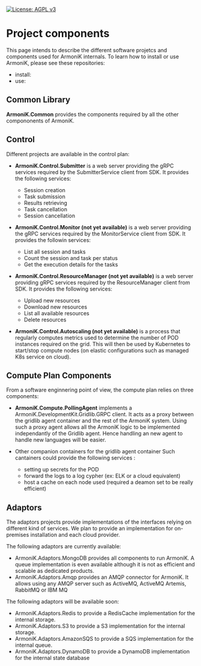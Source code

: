 [![License: AGPL v3](https://img.shields.io/badge/License-AGPL_v3-green.svg)](https://www.gnu.org/licenses/agpl-3.0)


# Project components

This page intends to describe the different software projetcs and components used for ArmoniK 
internals. To learn how to install or use ArmoniK, please see these repositories:
  * install: 
  * use: 


## Common Library

**ArmoniK.Common** provides the components required by all the other compononents of ArmoniK.

## Control

Different projects are available in the control plan:

* **ArmoniK.Control.Submitter** is a web server providing the gRPC services required by the 
SubmitterService client from SDK. It provides the following services:
  * Session creation
  * Task submission
  * Results retrieving
  * Task cancellation
  * Session cancellation

* **ArmoniK.Control.Monitor (not yet available)** is a web server providing the gRPC services 
required by the MonitorService client from SDK. It provides the followin services:
  * List all session and tasks
  * Count the session and task per status
  * Get the execution details for the tasks

* **ArmoniK.Control.ResourceManager (not yet available)** is a web server providing gRPC 
services required by the ResourceManager client from SDK. It provides the following services:
  * Upload new resources
  * Download new resources
  * List all available resources
  * Delete resources

* **ArmoniK.Control.Autoscaling (not yet available)** is a process that regularly computes 
metrics used to determine the number of POD instances required on the grid. This will then 
be used by Kubernetes to start/stop compute nodes (on elastic configurations such as managed 
K8s service on cloud).

## Compute Plan Components

From a software enginnering point of view, the compute plan relies on three components:

* **ArmoniK.Compute.PollingAgent** implements a ArmoniK.DevelopmentKit.Gridlib.GRPC client.
It acts as a proxy between the gridlib agent container and the rest of the ArmoniK system. 
Using such a proxy agent allows all the ArmoniK logic to be implemented independantly of 
the Gridlib agent. Hence handling an new agent to handle new languages will be easier.

* Other companion containers for the gridlib agent container Such cantainers could provide 
the following services : 
  * setting up secrets for the POD
  * forward the logs to a log cypher (ex: ELK or a cloud equivalent)
  * host a cache on each node used (required a deamon set to be really efficient)

## Adaptors

The adaptors projects provide implementations of the interfaces relying on different kind of 
services. We plan to provide an implementation for on-premises installation and each cloud provider.

The following adaptors are currently available:
  * ArmoniK.Adaptors.MongoDB provides all components to run ArmoniK. A queue implementation is even 
    available although it is not as efficient and scalable as dedicated products.
  * ArmoniK.Adaptors.Amqp provides an AMQP connector for ArmoniK. It allows using any AMQP server
    such as ActiveMQ, ActiveMQ Artemis, RabbitMQ or IBM MQ

The following adaptors will be available soon:
  * ArmoniK.Adaptors.Redis to provide a RedisCache implementation for the internal storage.
  * ArmoniK.Adaptors.S3 to provide a S3 implementation for the internal storage.
  * ArmoniK.Adaptors.AmazonSQS to provide a SQS implementation for the internal queue.
  * ArmoniK.Adaptors.DynamoDB to provide a DynamoDB implementation for the internal state database
  